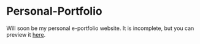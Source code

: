 # Personal-Portfolio
Will soon be my personal e-portfolio website. It is incomplete, but you can preview it [here](https://taylorsportfolio.onrender.com/).
